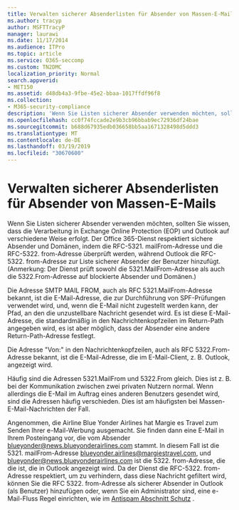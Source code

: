 ```yaml
---
title: Verwalten sicherer Absenderlisten für Absender von Massen-E-Mails
ms.author: tracyp
author: MSFTTracyP
manager: laurawi
ms.date: 11/17/2014
ms.audience: ITPro
ms.topic: article
ms.service: O365-seccomp
ms.custom: TN2DMC
localization_priority: Normal
search.appverid:
- MET150
ms.assetid: d48db4a3-9fbe-45e2-bbaa-1017ffdf96f8
ms.collection:
- M365-security-compliance
description: 'Wenn Sie Listen sicherer Absender verwenden möchten, sollten Sie wissen, dass die Verarbeitung in Exchange Online Protection (EOP) und Outlook auf verschiedene Weise erfolgt. Der Dienst berücksichtigt sichere Absender und Domänen, indem er die RFC 5321.MailFrom-Adresse und die RFC 5322.From-Adresse prüft, während Outlook die RFC 5322.From-Adresse zur Liste sicherer Absender eines Benutzers hinzufügt. (Anmerkung: Der Dienst prüft sowohl die 5321.MailFrom-Adresse als auch die 5322.From-Adresse auf blockierte Absender und Domänen.)'
ms.openlocfilehash: cc0f74fccade2e9b3cb96bbab9ec72936df24bae
ms.sourcegitcommit: b688d67935edb036658bb5aa1671328498d5ddd3
ms.translationtype: MT
ms.contentlocale: de-DE
ms.lasthandoff: 03/19/2019
ms.locfileid: "30670600"
---
```

# <a name="manage-safe-sender-lists-for-bulk-mailers"></a>Verwalten sicherer Absenderlisten für Absender von Massen-E-Mails

Wenn Sie Listen sicherer Absender verwenden möchten, sollten Sie wissen, dass die Verarbeitung in Exchange Online Protection (EOP) und Outlook auf verschiedene Weise erfolgt. Der Office 365-Dienst respektiert sichere Absender und Domänen, indem die RFC-5321. mailFrom-Adresse und die RFC-5322. from-Adresse überprüft werden, während Outlook die RFC-5322. from-Adresse zur Liste sicherer Absender der Benutzer hinzufügt. (Anmerkung: Der Dienst prüft sowohl die 5321.MailFrom-Adresse als auch die 5322.From-Adresse auf blockierte Absender und Domänen.)
  
Die Adresse SMTP MAIL FROM, auch als RFC 5321.MailFrom-Adresse bekannt, ist die E-Mail-Adresse, die zur Durchführung von SPF-Prüfungen verwendet wird, und, wenn die E-Mail nicht zugestellt werden kann, der Pfad, an den die unzustellbare Nachricht gesendet wird. Es ist diese E-Mail-Adresse, die standardmäßig in den Nachrichtenkopfzeilen im Return-Path angegeben wird, es ist aber möglich, dass der Absender eine andere Return-Path-Adresse festlegt.
  
Die Adresse "Von:" in den Nachrichtenkopfzeilen, auch als RFC 5322.From-Adresse bekannt, ist die E-Mail-Adresse, die im E-Mail-Client, z. B. Outlook, angezeigt wird.
  
Häufig sind die Adressen 5321.MailFrom und 5322.From gleich. Dies ist z. B. bei der Kommunikation zwischen zwei privaten Nutzern normal. Wenn allerdings die E-Mail im Auftrag eines anderen Benutzers gesendet wird, sind die Adressen häufig verschieden. Dies ist am häufigsten bei Massen-E-Mail-Nachrichten der Fall.
  
Angenommen, die Airline Blue Yonder Airlines hat Margie es Travel zum Senden Ihrer e-Mail-Werbung ausgemacht. Sie finden dann eine E-Mail in Ihrem Posteingang vor, die vom Absender blueyonder@news.blueyonderairlines.com stammt. In diesem Fall ist die 5321. mailFrom-Adresse blueyonder.airlines@margiestravel.com, und blueyonder@news.blueyonderairlines.com ist die 5322. from-Adresse, die die ist, die in Outlook angezeigt wird. Da der Dienst die RFC-5322. from-Adresse respektiert, um zu verhindern, dass diese Nachricht gefiltert wird, können Sie die RFC 5322. from-Adresse als sicherer Absender in Outlook (als Benutzer) hinzufügen oder, wenn Sie ein Administrator sind, eine e-Mail-Fluss Regel einrichten, wie im [Antispam Abschnitt Schutz](anti-spam-protection.md) .
  

